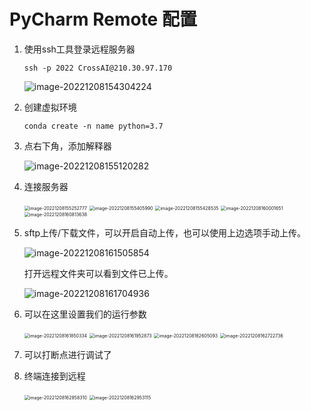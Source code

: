 # PyCharm Remote 配置



1. 使用ssh工具登录远程服务器

   ```shell
   ssh -p 2022 CrossAI@210.30.97.170
   ```

   ![image-20221208154304224](imgs/01.png)

2. 创建虚拟环境

   ```shell
   conda create -n name python=3.7
   ```

3. 点右下角，添加解释器

   ![image-20221208155120282](imgs/02.png)

4. 连接服务器

   <img src="imgs/03.png" alt="image-20221208155252777" style="zoom:50%;" />

   <img src="imgs/04.png" alt="image-20221208155405990" style="zoom:50%;" />

   <img src="imgs/05.png" alt="image-20221208155428535" style="zoom:50%;" />

   <img src="imgs/06.png" alt="image-20221208160001651" style="zoom:50%;" />

   <img src="imgs/07.png" alt="image-20221208160813638" style="zoom:50%;" />

5. sftp上传/下载文件，可以开启自动上传，也可以使用上边选项手动上传。

   ![image-20221208161505854](imgs/08.png)

   

   打开远程文件夹可以看到文件已上传。

   

   ![image-20221208161704936](imgs/09.png)

6. 可以在这里设置我们的运行参数

   <img src="imgs/10.png" alt="image-20221208161850334" style="zoom:50%;" />

   <img src="imgs/11.png" alt="image-20221208161952873" style="zoom:50%;" />

   <img src="imgs/12.png" alt="image-20221208162605093" style="zoom:50%;" />

   <img src="imgs/13.png" alt="image-20221208162722736" style="zoom:50%;" />

7. 可以打断点进行调试了

8. 终端连接到远程

   <img src="imgs/14.png" alt="image-20221208162858310" style="zoom:50%;" />

   <img src="imgs/15.png" alt="image-20221208162953115" style="zoom:50%;" />